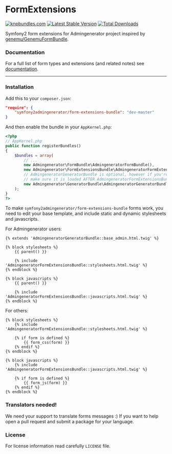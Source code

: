 FormExtensions
==============

[![knpbundles.com](http://knpbundles.com/symfony2admingenerator/FormExtensionsBundle/badge)](http://knpbundles.com/symfony2admingenerator/FormExtensionsBundle)
[![Latest Stable Version](https://poser.pugx.org/symfony2admingenerator/form-extensions-bundle/v/stable.png)](https://packagist.org/packages/symfony2admingenerator/form-extensions-bundle)
[![Total Downloads](https://poser.pugx.org/symfony2admingenerator/form-extensions-bundle/downloads.png)](https://packagist.org/packages/symfony2admingenerator/form-extensions-bundle)

Symfony2 form extensions for Admingenerator project inspired by 
[genemu/GenemuFormBundle](https://github.com/genemu/GenemuFormBundle).

### Documentation

For a full list of form types and extensions (and related notes)
see [documentation](Resources/doc/documentation.md).

--------------

### Installation

Add this to your `composer.json`:

```json
"require": {
    "symfony2admingenerator/form-extensions-bundle": "dev-master"
}
```

And then enable the bundle in your `AppKernel.php`:

```php
<?php
// AppKernel.php
public function registerBundles()
{
    $bundles = array(
        // ...
        new Admingenerator\FormBundle\AdmingeneratorFormBundle(),
        new Admingenerator\FormExtensionsBundle\AdmingeneratorFormExtensionsBundle(),
        // AdmingeneratorGeneratorBundle is optional, however if you're useing it
        // make sure it is loaded AFTER AdmingeneratorFormExtensionsBundle
        new Admingenerator\GeneratorBundle\AdmingeneratorGeneratorBundle(),
    );
}
?>
```

To make `symfony2admingenerator/form-extensions-bundle` forms work, you need to edit your base 
template, and include static and dynamic stylesheets and javascripts. 

For Admingenerator users:

```html+django
{% extends 'AdmingeneratorGeneratorBundle::base_admin.html.twig' %}

{% block stylesheets %}
    {{ parent() }}

    {% include 'AdmingeneratorFormExtensionsBundle::stylesheets.html.twig' %}
{% endblock %}

{% block javascripts %}
    {{ parent() }}

    {% include 'AdmingeneratorFormExtensionsBundle::javascripts.html.twig' %}
{% endblock %}
```

For others:

```html+django
{% block stylesheets %}
    {% include 'AdmingeneratorFormExtensionsBundle::stylesheets.html.twig' %}
    
    {% if form is defined %}
        {{ form_css(form) }}
    {% endif %}
{% endblock %}

{% block javascripts %}
    {% include 'AdmingeneratorFormExtensionsBundle::javascripts.html.twig' %}
    
    {% if form is defined %}
        {{ form_js(form) }}
    {% endif %}
{% endblock %}
```

### Translators needed!

We need your support to translate forms messages :) 
If you want to help open a pull request and submit a package for your language.

### License

For license information read carefully `LICENSE` file. 
